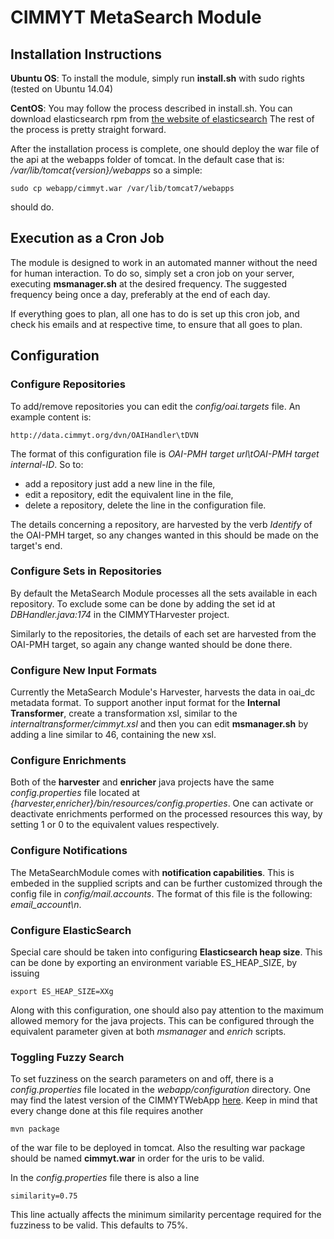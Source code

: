# CIMMYT MetaSearch Module

## Installation Instructions

**Ubuntu OS**: 
To install the module, simply run **install.sh** with sudo rights (tested on Ubuntu 14.04)

**CentOS**:
You may follow the process described in install.sh. 
You can download elasticsearch rpm from [the website of elasticsearch](https://download.elastic.co/elasticsearch/elasticsearch/elasticsearch-1.5.2.noarch.rpm)
The rest of the process is pretty straight forward.

After the installation process is complete, one should deploy the war file of
the api at the webapps folder of tomcat. 
In the default case that is: */var/lib/tomcat{version}/webapps* so a simple:
```
sudo cp webapp/cimmyt.war /var/lib/tomcat7/webapps
```
should do.

## Execution as a Cron Job

The module is designed to work in an automated manner without the need for human interaction.
To do so, simply set a cron job on your server, executing **msmanager.sh** at the desired frequency.
The suggested frequency being once a day, preferably at the end of each day.

If everything goes to plan, all one has to do is set up this cron job, and check his emails and at 
respective time, to ensure that all goes to plan.

## Configuration

### Configure Repositories

To add/remove repositories you can edit the *config/oai.targets* file. An example content is:
```
http://data.cimmyt.org/dvn/OAIHandler\tDVN
```
The format of this configuration file is *OAI-PMH target url\tOAI-PMH target internal-ID*. So to:
* add a repository just add a new line in the file,
* edit a repository, edit the equivalent line in the file,
* delete a repository, delete the line in the configuration file.

The details concerning a repository, are harvested by the verb *Identify* of the OAI-PMH target,
so any changes wanted in this should be made on the target's end.

### Configure Sets in Repositories

By default the MetaSearch Module processes all the sets available in each repository. To exclude some
can be done by adding the set id at *DBHandler.java:174* in the CIMMYTHarvester project.

Similarly to the repositories, the details of each set are harvested from the OAI-PMH target, so 
again any change wanted should be done there.

### Configure New Input Formats

Currently the MetaSearch Module's Harvester, harvests the data in oai_dc metadata format. To support 
another input format for the **Internal Transformer**, create a transformation xsl, similar to the
*internaltransformer/cimmyt.xsl* and then you can edit **msmanager.sh** by adding a line similar
to 46, containing the new xsl.

### Configure Enrichments

Both of the **harvester** and **enricher** java projects have the same *config.properties* file located
at *{harvester,enricher}/bin/resources/config.properties*. One can activate or deactivate enrichments
performed on the processed resources this way, by setting 1 or 0 to the equivalent values respectively.

### Configure Notifications 

The MetaSearchModule comes with **notification capabilities**. This is embeded in the supplied scripts and can be 
further customized through the config file in *config/mail.accounts*. The format of this file is the following: 
*email_account\n*.

### Configure ElasticSearch

Special care should be taken into configuring **Elasticsearch heap size**. This can be done by exporting an environment
 variable ES_HEAP_SIZE, by issuing 
```
export ES_HEAP_SIZE=XXg
```
Along with this configuration, one should also pay 
attention to the maximum allowed memory for the java projects. This can be configured through the equivalent parameter 
given at both *msmanager* and *enrich* scripts.

### Toggling Fuzzy Search

To set fuzziness on the search parameters on and off, there is a *config.properties* file located in the *webapp/configuration*
directory. One may find the latest version of the CIMMYTWebApp [here](https://github.com/mihalispap/CIMMYTWebApp). Keep in mind that 
every change done at this file requires another 
```
mvn package
```
of the war file to be deployed in tomcat. Also the resulting war package should be named **cimmyt.war** in 
order for the uris to be valid.

In the *config.properties* file there is also a line
```
similarity=0.75
```
This line actually affects the minimum similarity percentage required for the fuzziness to be valid. This defaults to 75%.

